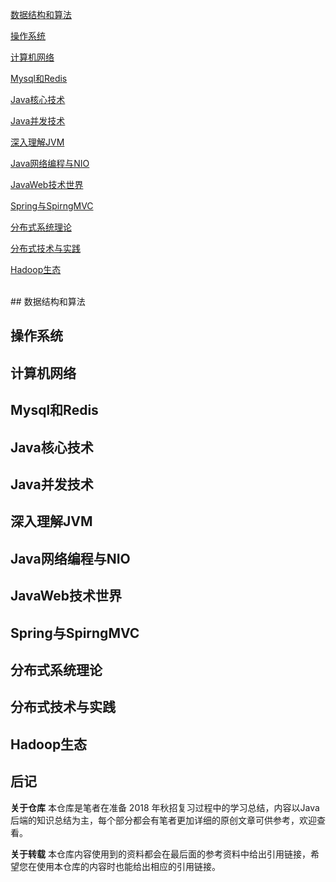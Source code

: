 [数据结构和算法](#数据结构和算法) 

[操作系统](#操作系统)

[计算机网络](#计算机网络) 

[Mysql和Redis](#Mysql和Redis) 

[Java核心技术](#Java核心技术)

[Java并发技术](#Java并发技术) 

[深入理解JVM](#深入理解JVM)

[Java网络编程与NIO](#Java网络编程与NIO)

[JavaWeb技术世界](#JavaWeb技术世界) 

[Spring与SpirngMVC](#Spring与SpirngMVC) 

[分布式系统理论](#分布式系统理论)

[分布式技术与实践](#分布式技术与实践)

[Hadoop生态](#Hadoop生态)

</br>
## 数据结构和算法

## 操作系统

## 计算机网络

## Mysql和Redis

## Java核心技术

## Java并发技术

## 深入理解JVM

## Java网络编程与NIO

## JavaWeb技术世界

## Spring与SpirngMVC

## 分布式系统理论

## 分布式技术与实践

## Hadoop生态

## 后记

**关于仓库**
本仓库是笔者在准备 2018 年秋招复习过程中的学习总结，内容以Java后端的知识总结为主，每个部分都会有笔者更加详细的原创文章可供参考，欢迎查看。 

**关于转载**
本仓库内容使用到的资料都会在最后面的参考资料中给出引用链接，希望您在使用本仓库的内容时也能给出相应的引用链接。



